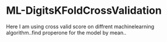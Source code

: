 # ML-DigitsKFoldCrossValidation
Here I am using cross valid score on diffrent machinelearning algorithm..find properone for the model by mean..
